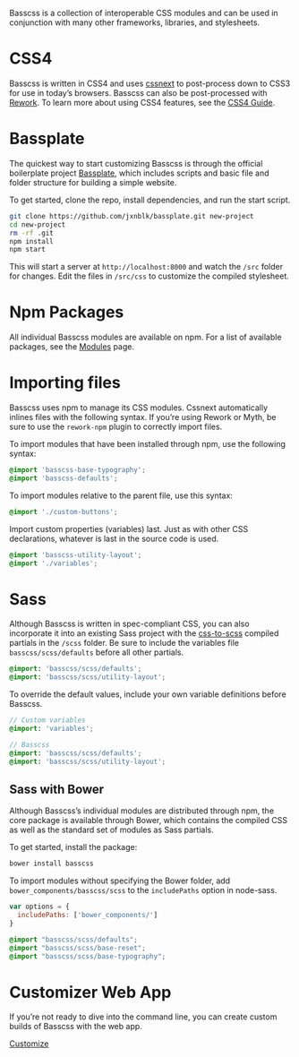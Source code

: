 
<p class="h3">
  Basscss is a collection of interoperable CSS modules
  and can be used in conjunction with many other frameworks, libraries, and stylesheets.
</p>

# CSS4
Basscss is written in CSS4 and uses [cssnext](https://cssnext.github.io/) to post-process down to CSS3 for use in today’s browsers. Basscss can also be post-processed with [Rework](https://github.com/reworkcss/rework). To learn more about using CSS4 features, see the [CSS4 Guide](/docs/guides/css4).


# Bassplate
The quickest way to start customizing Basscss is through the official boilerplate project
[Bassplate](//github.com/jxnblk/bassplate),
which includes scripts and basic file and folder structure for building a simple website.

To get started, clone the repo, install dependencies, and run the start script.

```bash
git clone https://github.com/jxnblk/bassplate.git new-project
cd new-project
rm -rf .git
npm install
npm start
```

This will start a server at `http://localhost:8000` and watch the `/src` folder for changes.
Edit the files in `/src/css` to customize the compiled stylesheet.


# Npm Packages

All individual Basscss modules are available on npm. For a list of available packages, see the [Modules](http://basscss.com/docs/modules) page.


# Importing files

Basscss uses npm to manage its CSS modules. Cssnext automatically inlines files with the following syntax.
If you’re using Rework or Myth, be sure to use the `rework-npm` plugin to correctly import files.

To import modules that have been installed through npm, use the following syntax:

```css
@import 'basscss-base-typography';
@import 'basscss-defaults';
```

To import modules relative to the parent file, use this syntax:

```css
@import './custom-buttons';
```

Import custom properties (variables) last. Just as with other CSS declarations, whatever is last in the source code is used.

```css
@import 'basscss-utility-layout';
@import './variables';
```


# Sass
Although Basscss is written in spec-compliant CSS,
you can also incorporate it into an existing Sass project with the [css-to-scss](https://github.com/jxnblk/css-scss) compiled partials in the `/scss` folder. Be sure to include the variables file `basscss/scss/defaults` before all other partials.

```scss
@import: 'basscss/scss/defaults';
@import: 'basscss/scss/utility-layout';
```

To override the default values, include your own variable definitions before Basscss.

```scss
// Custom variables
@import: 'variables';

// Basscss
@import: 'basscss/scss/defaults';
@import: 'basscss/scss/utility-layout';
```

## Sass with Bower
Although Basscss’s individual modules are distributed through npm, the core package is available through Bower, which contains the compiled CSS as well as the standard set of modules as Sass partials.

To get started, install the package:

```bash
bower install basscss
```

To import modules without specifying the Bower folder,
add `bower_components/basscss/scss` to the `includePaths` option in node-sass.

```js
var options = {
  includePaths: ['bower_components/']
}
```

```scss
@import "basscss/scss/defaults";
@import "basscss/scss/base-reset";
@import "basscss/scss/base-typography";
```

# Customizer Web App

If you’re not ready to dive into the command line, you can create custom builds of Basscss with the web app.

<a href="/docs/customize" class="button button-outline blue">Customize</a>


